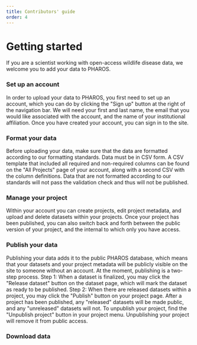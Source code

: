 ```yaml
---
title: Contributors' guide
order: 4
---
```


# Getting started

If you are a scientist working with open-access wildlife disease data, we welcome you to add your data to PHAROS. 

### Set up an account

In order to upload your data to PHAROS, you first need to set up an account, which you can do by clicking the "Sign up" button at the right of the navigation bar. We will need your first and last name, the email that you would like associated with the account, and the name of your institutional affiliation. Once you have created your account, you can sign in to the site. 

### Format your data
Before uploading your data, make sure that the data are formatted according to our formatting standards. Data must be in CSV form. A CSV template that included all required and non-required columns can be found on the "All Projects" page of your account, along with a second CSV with the column definitions. Data that are not formatted according to our standards will not pass the validation check and thus will not be published. 

### Manage your project
Within your account you can create projects, edit project metadata, and upload and delete datasets within your projects. Once your project has been published, you can also switch back and forth between the public version of your project, and the internal to which only you have access. 

### Publish your data
Publishing your data adds it to the public PHAROS database, which means that your datasets and your project metadata will be publicly visible on the site to someone without an account. At the moment, publishing is a two-step process. Step 1: When a dataset is finalized, you may click the "Release dataset" button on the dataset page, which will mark the dataset as ready to be published. Step 2: When there are released datasets within a project, you may click the "Publish" button on your project page. After a project has been published, any "released" datasets will be made public, and any "unreleased" datasets will not. To unpublish your project, find the "Unpublish project" button in your project menu. Unpublishing your project will remove it from public access.

### Download data




